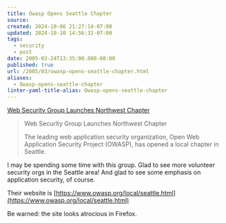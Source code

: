 ```yaml
---
title: Owasp Opens Seattle Chapter
source: 
created: 2024-10-06 21:27:14-07:00
updated: 2024-10-10 14:56:32-07:00
tags:
  - security
  - post
date: 2005-03-24T13:35:00.000-08:00
published: true
url: /2005/03/owasp-opens-seattle-chapter.html
aliases:
  - Owasp-opens-seattle-chapter
linter-yaml-title-alias: Owasp-opens-seattle-chapter
---
```



[Web Security Group Launches Northwest Chapter](https://www.prweb.com/releases/2005/2/prweb207025.php "Web Security Group Launches Northwest Chapter")  
  

>   
> Web Security Group Launches Northwest Chapter  
>   
> The leading web application security organization, Open Web Application Security Project (OWASP), has opened a local chapter in Seattle.

  
  
I may be spending some time with this group. Glad to see more volunteer security orgs in the Seattle area! And glad to see some emphasis on application security, of course.  
  
Their website is [https://www.owasp.org/local/seattle.html](https://www.owasp.org/local/seattle.html)  
  
Be warned: the site looks atrocious in Firefox.